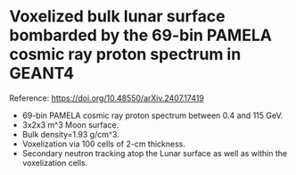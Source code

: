 # Voxelized bulk lunar surface bombarded by the 69-bin PAMELA cosmic ray proton spectrum in GEANT4
Reference: https://doi.org/10.48550/arXiv.2407.17419
* 69-bin PAMELA cosmic ray proton spectrum between 0.4 and 115 GeV.
* 3x2x3 m^3 Moon surface.
* Bulk density=1.93 g/cm^3.
* Voxelization via 100 cells of 2-cm thickness.
* Secondary neutron tracking atop the Lunar surface as well as within the voxelization cells.
